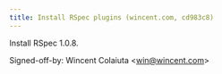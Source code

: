 ```yaml
---
title: Install RSpec plugins (wincent.com, cd983c8)
---
```


Install RSpec 1.0.8.

Signed-off-by: Wincent Colaiuta &lt;win@wincent.com&gt;
